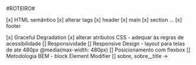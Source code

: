 #ROTEIRO#

[x] HTML semântico
    [x] alterar tags
        [x] header
        [x] main
        [x] section ...
        [x] footer

[x] Graceful Degradation
    [x] alterar atributos CSS - adequar às regras de acessibilidade
[] Responsividade
    [] Responsive Design - layout para telas de ate 480px
        @media(max-width: 480px)
[] Posicionamento com flexbox
[] Metodologia BEM - block Element Modifier
    [] sobre, sobre__title -> <div id="about__text-cnt">